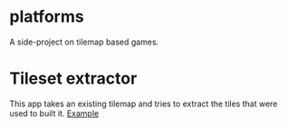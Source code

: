 # platforms
A side-project on tilemap based games.

# Tileset extractor
This app takes an existing tilemap and tries to extract the tiles that were used to built it.
[Example](http://cache.andre-michelle.com/tileset-extractor.html)